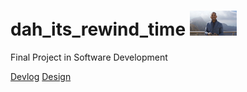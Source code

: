 # dah_its_rewind_time </div> <img src="https://raw.githubusercontent.com/bnidevs/dah_its_rewind_time/master/logo.jpg" height="40">
Final Project in Software Development

[Devlog](https://github.com/bnidevs/dah_its_rewind_time/blob/master/doc/devlog.txt)
[Design](https://github.com/bnidevs/dah_its_rewind_time/blob/master/doc/design.pdf)
